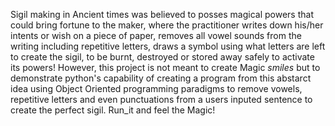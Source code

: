 Sigil making in Ancient times was believed to posses magical powers that could bring fortune to the maker, where the practitioner writes down his/her intents or wish on a piece
of paper, removes all vowel sounds from the writing including repetitive letters, draws a symbol using what letters are left to create the sigil, to be burnt, destroyed or stored
away safely to activate its powers!
 However, this project is not meant to create Magic *smiles* but to demonstrate python's capability of creating a program from this abstarct idea using Object Oriented programming
 paradigms to remove vowels, repetitive letters and even punctuations from a users inputed sentence to create the perfect sigil. Run_it and feel the Magic!
